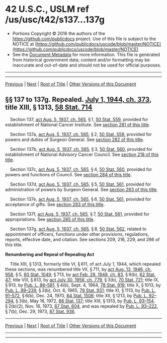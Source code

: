 ---
---

# 42 U.S.C., USLM ref /us/usc/t42/s137...137g

* Portions Copyright © 2016 the authors of the https://github.com/publicdocs project.
  Use of this file is subject to the NOTICE at [https://github.com/publicdocs/uscode/blob/master/NOTICE](https://github.com/publicdocs/uscode/blob/master/NOTICE)
* See the [Document Metadata](././../../../..//README.md) for more information.
  This file is generated from historical government data; content and/or formatting may be inaccurate and out-of-date and should not be used for official purposes.

----------
----------

[Previous](./../../../..//us/usc/t42/ch3A/m__us_usc_t42_ch3A.md) | [Next](./../../../..//us/usc/t42/ch4/m__us_usc_t42_ch4.md) | [Root of Title](./../../../../) | [Other Versions of this Document](https://publicdocs.github.io/go/links?ns=uslm&ref=%2Fus%2Fusc%2Ft42%2Fs137...137g)

## §§ 137 to 137g. Repealed. [July 1, 1944, ch. 373][/us/act/1944-07-01/ch373], title XIII, § 1313, [58 Stat. 714][/us/stat/58/714]

    Section 137, [act Aug. 5, 1937, ch. 565][/us/act/1937-08-05/ch565], § 1, [50 Stat. 559][/us/stat/50/559], provided for establishment of National Cancer Institute. See [section 281 of this title][/us/usc/t42/s281].

    Section 137a, [act Aug. 5, 1937, ch. 565][/us/act/1937-08-05/ch565], § 2, [50 Stat. 559][/us/stat/50/559], provided for powers and duties of Surgeon General. See [section 282 of this title][/us/usc/t42/s282].

    Section 137b, [act Aug. 5, 1937, ch. 565][/us/act/1937-08-05/ch565], § 3, [50 Stat. 560][/us/stat/50/560], provided for establishment of National Advisory Cancer Council. See [section 218 of this title][/us/usc/t42/s218].

    Section 137c, [act Aug. 5, 1937, ch. 565][/us/act/1937-08-05/ch565], § 4, [50 Stat. 560][/us/stat/50/560], provided for powers and functions of Council. See [section 284 of this title][/us/usc/t42/s284].

    Section 137d, [act Aug. 5, 1937, ch. 565][/us/act/1937-08-05/ch565], § 5, [50 Stat. 561][/us/stat/50/561], provided for administration of powers by Surgeon General. See [section 283 of this title][/us/usc/t42/s283].

    Section 137e, [act Aug. 5, 1937, ch. 565][/us/act/1937-08-05/ch565], § 6, [50 Stat. 561][/us/stat/50/561], provided for acceptance of gifts. See [section 283 of this title][/us/usc/t42/s283].

    Section 137f, [act Aug. 5, 1937, ch. 565][/us/act/1937-08-05/ch565], § 7, [50 Stat. 561][/us/stat/50/561], provided for appropriations. See [section 285 of this title][/us/usc/t42/s285].

    Section 137g, [act Aug. 5, 1937, ch. 565][/us/act/1937-08-05/ch565], § 8, [50 Stat. 562][/us/stat/50/562], related to appointment of officers, functions under other provisions, regulations, reports, effective date, and citation. See sections 209, 216, 229, and 286 of this title.

 __Renumbering and Repeal of Repealing Act__ 

    Title XIII, § 1313, formerly title VI, § 611, of act July 1, 1944, which repealed these sections, was renumbered title VII, § 711, by [act Aug. 13, 1946, ch. 958][/us/act/1946-08-13/ch958], § 5, [60 Stat. 1049][/us/stat/60/1049]; § 713, by [act Feb. 28, 1948, ch. 83][/us/act/1948-02-28/ch83], § 9(b), [62 Stat. 47][/us/stat/62/47]; title VIII, § 813, by [act July 30, 1956, ch. 779][/us/act/1956-07-30/ch779], § 3(b), [70 Stat. 721][/us/stat/70/721]; title IX, § 913, by [Pub. L. 88–581][/us/pl/88/581], § 4(b), Sept. 4, 1964, [78 Stat. 919][/us/stat/78/919]; title X, § 1013, by [Pub. L. 89–239][/us/pl/89/239], § 3(b), Oct. 6, 1965, [79 Stat. 931][/us/stat/79/931]; title XI, § 1113, by [Pub. L. 91–572][/us/pl/91/572], § 6(b), Dec. 24, 1970, [84 Stat. 1506][/us/stat/84/1506]; title XII, § 1213, by [Pub. L. 92–294][/us/pl/92/294], § 3(b), May 16, 1972, [86 Stat. 137][/us/stat/86/137]; title XIII, § 1313, by [Pub. L. 93–154][/us/pl/93/154], § 2(b)(2), Nov. 16, 1973, [87 Stat. 604][/us/stat/87/604], and was repealed by [Pub. L. 93–222][/us/pl/93/222], § 7(b), Dec. 29, 1973, [87 Stat. 936][/us/stat/87/936].

----------

[Previous](./../../../..//us/usc/t42/ch3A/m__us_usc_t42_ch3A.md) | [Next](./../../../..//us/usc/t42/ch4/m__us_usc_t42_ch4.md) | [Root of Title](./../../../../) | [Other Versions of this Document](https://publicdocs.github.io/go/links?ns=uslm&ref=%2Fus%2Fusc%2Ft42%2Fs137...137g)

----------
----------

[/us/act/1944-07-01/ch373]: https://publicdocs.github.io/go/links?ns=uslm&ref=%2Fus%2Fact%2F1944-07-01%2Fch373
[/us/stat/58/714]: https://publicdocs.github.io/go/links?ns=uslm&ref=%2Fus%2Fstat%2F58%2F714
[/us/act/1937-08-05/ch565]: https://publicdocs.github.io/go/links?ns=uslm&ref=%2Fus%2Fact%2F1937-08-05%2Fch565
[/us/stat/50/559]: https://publicdocs.github.io/go/links?ns=uslm&ref=%2Fus%2Fstat%2F50%2F559
[/us/usc/t42/s281]: https://publicdocs.github.io/go/links?ns=uslm&ref=%2Fus%2Fusc%2Ft42%2Fs281
[/us/act/1937-08-05/ch565]: https://publicdocs.github.io/go/links?ns=uslm&ref=%2Fus%2Fact%2F1937-08-05%2Fch565
[/us/stat/50/559]: https://publicdocs.github.io/go/links?ns=uslm&ref=%2Fus%2Fstat%2F50%2F559
[/us/usc/t42/s282]: https://publicdocs.github.io/go/links?ns=uslm&ref=%2Fus%2Fusc%2Ft42%2Fs282
[/us/act/1937-08-05/ch565]: https://publicdocs.github.io/go/links?ns=uslm&ref=%2Fus%2Fact%2F1937-08-05%2Fch565
[/us/stat/50/560]: https://publicdocs.github.io/go/links?ns=uslm&ref=%2Fus%2Fstat%2F50%2F560
[/us/usc/t42/s218]: https://publicdocs.github.io/go/links?ns=uslm&ref=%2Fus%2Fusc%2Ft42%2Fs218
[/us/act/1937-08-05/ch565]: https://publicdocs.github.io/go/links?ns=uslm&ref=%2Fus%2Fact%2F1937-08-05%2Fch565
[/us/stat/50/560]: https://publicdocs.github.io/go/links?ns=uslm&ref=%2Fus%2Fstat%2F50%2F560
[/us/usc/t42/s284]: https://publicdocs.github.io/go/links?ns=uslm&ref=%2Fus%2Fusc%2Ft42%2Fs284
[/us/act/1937-08-05/ch565]: https://publicdocs.github.io/go/links?ns=uslm&ref=%2Fus%2Fact%2F1937-08-05%2Fch565
[/us/stat/50/561]: https://publicdocs.github.io/go/links?ns=uslm&ref=%2Fus%2Fstat%2F50%2F561
[/us/usc/t42/s283]: https://publicdocs.github.io/go/links?ns=uslm&ref=%2Fus%2Fusc%2Ft42%2Fs283
[/us/act/1937-08-05/ch565]: https://publicdocs.github.io/go/links?ns=uslm&ref=%2Fus%2Fact%2F1937-08-05%2Fch565
[/us/stat/50/561]: https://publicdocs.github.io/go/links?ns=uslm&ref=%2Fus%2Fstat%2F50%2F561
[/us/usc/t42/s283]: https://publicdocs.github.io/go/links?ns=uslm&ref=%2Fus%2Fusc%2Ft42%2Fs283
[/us/act/1937-08-05/ch565]: https://publicdocs.github.io/go/links?ns=uslm&ref=%2Fus%2Fact%2F1937-08-05%2Fch565
[/us/stat/50/561]: https://publicdocs.github.io/go/links?ns=uslm&ref=%2Fus%2Fstat%2F50%2F561
[/us/usc/t42/s285]: https://publicdocs.github.io/go/links?ns=uslm&ref=%2Fus%2Fusc%2Ft42%2Fs285
[/us/act/1937-08-05/ch565]: https://publicdocs.github.io/go/links?ns=uslm&ref=%2Fus%2Fact%2F1937-08-05%2Fch565
[/us/stat/50/562]: https://publicdocs.github.io/go/links?ns=uslm&ref=%2Fus%2Fstat%2F50%2F562
[/us/act/1946-08-13/ch958]: https://publicdocs.github.io/go/links?ns=uslm&ref=%2Fus%2Fact%2F1946-08-13%2Fch958
[/us/stat/60/1049]: https://publicdocs.github.io/go/links?ns=uslm&ref=%2Fus%2Fstat%2F60%2F1049
[/us/act/1948-02-28/ch83]: https://publicdocs.github.io/go/links?ns=uslm&ref=%2Fus%2Fact%2F1948-02-28%2Fch83
[/us/stat/62/47]: https://publicdocs.github.io/go/links?ns=uslm&ref=%2Fus%2Fstat%2F62%2F47
[/us/act/1956-07-30/ch779]: https://publicdocs.github.io/go/links?ns=uslm&ref=%2Fus%2Fact%2F1956-07-30%2Fch779
[/us/stat/70/721]: https://publicdocs.github.io/go/links?ns=uslm&ref=%2Fus%2Fstat%2F70%2F721
[/us/pl/88/581]: https://publicdocs.github.io/go/links?ns=uslm&ref=%2Fus%2Fpl%2F88%2F581
[/us/stat/78/919]: https://publicdocs.github.io/go/links?ns=uslm&ref=%2Fus%2Fstat%2F78%2F919
[/us/pl/89/239]: https://publicdocs.github.io/go/links?ns=uslm&ref=%2Fus%2Fpl%2F89%2F239
[/us/stat/79/931]: https://publicdocs.github.io/go/links?ns=uslm&ref=%2Fus%2Fstat%2F79%2F931
[/us/pl/91/572]: https://publicdocs.github.io/go/links?ns=uslm&ref=%2Fus%2Fpl%2F91%2F572
[/us/stat/84/1506]: https://publicdocs.github.io/go/links?ns=uslm&ref=%2Fus%2Fstat%2F84%2F1506
[/us/pl/92/294]: https://publicdocs.github.io/go/links?ns=uslm&ref=%2Fus%2Fpl%2F92%2F294
[/us/stat/86/137]: https://publicdocs.github.io/go/links?ns=uslm&ref=%2Fus%2Fstat%2F86%2F137
[/us/pl/93/154]: https://publicdocs.github.io/go/links?ns=uslm&ref=%2Fus%2Fpl%2F93%2F154
[/us/stat/87/604]: https://publicdocs.github.io/go/links?ns=uslm&ref=%2Fus%2Fstat%2F87%2F604
[/us/pl/93/222]: https://publicdocs.github.io/go/links?ns=uslm&ref=%2Fus%2Fpl%2F93%2F222
[/us/stat/87/936]: https://publicdocs.github.io/go/links?ns=uslm&ref=%2Fus%2Fstat%2F87%2F936


